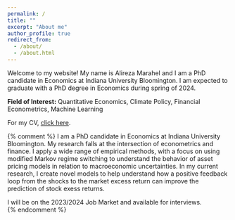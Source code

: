 ```yaml
---
permalink: /
title: ""
excerpt: "About me"
author_profile: true
redirect_from: 
  - /about/
  - /about.html
---
```






Welcome to my website! My name is Alireza Marahel and I am a PhD candidate in Economics at Indiana University Bloomington. I am expected to graduate with a PhD degree in Economics during spring of 2024.

<!--[^1]: Please navigate using the top menubar. You can come back to this page by clicking **Alireza Marahel** icon at the top left corner.-->

**Field of Interest:** Quantitative Economics, Climate Policy, Financial Econometrics, Machine Learning

For my CV, [click here](/files/AlirezaMarahel_CV.pdf).


{% comment %} 
I am a PhD candidate in Economics at Indiana University Bloomington. My research falls at the intersection of econometrics and finance. I apply a wide range of empirical methods, with a focus on using modified Markov regime switching to understand the behavior of asset pricing models in relation to macroeconomic uncertainties. In my current research, I create novel models to help understand how a positive feedback loop from the shocks to the market excess return can improve the prediction of stock exess returns.   
<p></p>
I will be on the 2023/2024 Job Market and available for interviews.

<br>
{% endcomment %}
<!-- ---
layout: splash
permalink: /aboutme/
hidden: true
header:
  overlay_color: "#5e616c"
  overlay_image: /assets/images/Knies_sg_hs25.png
  actions:
    - label: "<i class='fas fa-download'></i> Download CV"
      url: "/files/AlirezaMarahel_Resume.pdf"
excerpt: >
  Just learning more about how little I know.
feature_row:
  - image_path: /images/profile.png
    alt: "Research"
    title: "Research"
    excerpt: "Current and past projects, including any relevant code and documentation."
    url: "/research/"
    btn_class: "btn--primary"
    btn_label: "Learn more"
  - image_path: /images/profile.png
    alt: "Teaching"
    title: "Teaching Experience"
    excerpt: "Courses I have taught. Syllabi available upon request."
    url: "/teaching/"
    btn_class: "btn--primary"
    btn_label: "Learn more"
  - image_path: /images/profile.png
    alt: "About Me"
    title: "About Me"
    excerpt: "My background and interests."
    url: "/aboutme/"
    btn_class: "btn--primary"
    btn_label: "Learn more"      
---

{% include feature_row %} -->